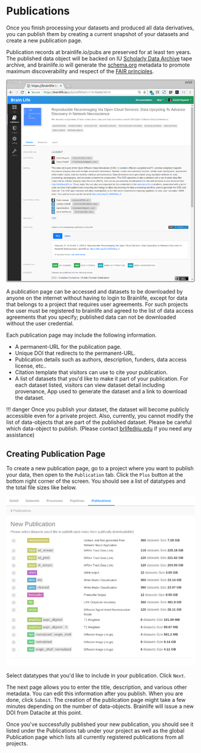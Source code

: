 # Publications

Once you finish processing your datasets and produced all data derivatives, you can publish them by creating a current snapshot of your datasets and create a new publication page. 

Publication records at brainlife.io/pubs are preserved for at least ten years. The published data object will be backed on IU  [Scholarly Data Archive](https://kb.iu.edu/d/aiyi) tape archive, and brainlife.io will generate the [schema.org](https://schema.org) metadata to promote maximum discoverability and respect of the [FAIR principles](https://www.go-fair.org/fair-principles/).

![publication.page](../img/publication.page.png)

A publication page can be accessed and datasets to be downloaded by anyone on the internet without having to login to Brainlife, except for data that belongs to a project that requires user agreements. For such projects the user must be registered to brainlife and agreed to the list of data access agreements that you specify; published data can not be downloaded without the user credential.

Each publication page may include the following information.

* A permanent-URL for the publication page.
* Unique DOI that redirects to the permanent-URL.
* Publication details such as authors, description, funders, data access license, etc..
* Citation template that visitors can use to cite your publication.
* A list of datasets that you'd like to make it part of your publication. For each dataset listed, visitors can view dataset detail including provenance, App used to generate the dataset and a link to download the dataset.

!!! danger
    Once you publish your dataset, the dataset will become publicly accessible even for a private project. Also, currently, you cannot modify the list of data-objects that are part of the published dataset. Please be careful which data-object to publish. (Please contact brlife@iu.edu if you need any assistance)

## Creating Publication Page

To create a new publication page, go to a project where you want to publish your data, then open to the `Publication` tab. Click the `Plus` button at the bottom right corner of the screen. You should see a list of datatypes and the total file sizes like below.

![publication.page](../img/publication.select.png)

Select datatypes that you'd like to include in your publication. Click `Next`.

The next page allows you to enter the title, description, and various other metadata. You can edit this information after you publish. When you are done, click `Submit`. The creation of the publication page might take a few minutes depending on the number of data-objects. Brainlife will issue a new DOI from Datacite at this point.

Once you've successfully published your new publication, you should see it listed under the Publications tab under your project as well as the global Publication page which lists all currently registered publications from all projects.
